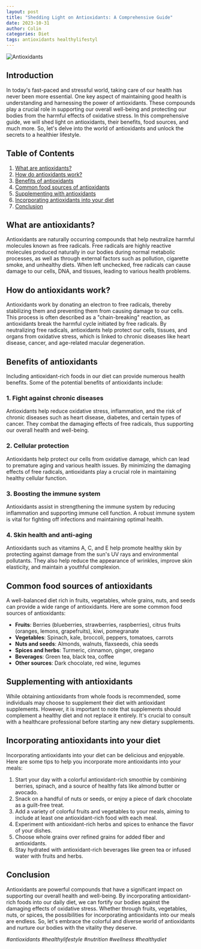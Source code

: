 ```yaml
---
layout: post
title: "Shedding Light on Antioxidants: A Comprehensive Guide"
date: 2023-10-31
author: Colin
categories: Diet
tags: antioxidants healthylifestyl
---
```


![Antioxidants](https://source.unsplash.com/1600x900/?nutrition,healthy,eating)

## Introduction

In today's fast-paced and stressful world, taking care of our health has never been more essential. One key aspect of maintaining good health is understanding and harnessing the power of antioxidants. These compounds play a crucial role in supporting our overall well-being and protecting our bodies from the harmful effects of oxidative stress. In this comprehensive guide, we will shed light on antioxidants, their benefits, food sources, and much more. So, let's delve into the world of antioxidants and unlock the secrets to a healthier lifestyle.

## Table of Contents
1. [What are antioxidants?](#what-are-antioxidants)
2. [How do antioxidants work?](#how-do-antioxidants-work)
3. [Benefits of antioxidants](#benefits-of-antioxidants)
4. [Common food sources of antioxidants](#common-food-sources-of-antioxidants)
5. [Supplementing with antioxidants](#supplementing-with-antioxidants)
6. [Incorporating antioxidants into your diet](#incorporating-antioxidants-into-your-diet)
7. [Conclusion](#conclusion)

## What are antioxidants?
Antioxidants are naturally occurring compounds that help neutralize harmful molecules known as free radicals. Free radicals are highly reactive molecules produced naturally in our bodies during normal metabolic processes, as well as through external factors such as pollution, cigarette smoke, and unhealthy diets. When left unchecked, free radicals can cause damage to our cells, DNA, and tissues, leading to various health problems.

## How do antioxidants work?
Antioxidants work by donating an electron to free radicals, thereby stabilizing them and preventing them from causing damage to our cells. This process is often described as a "chain-breaking" reaction, as antioxidants break the harmful cycle initiated by free radicals. By neutralizing free radicals, antioxidants help protect our cells, tissues, and organs from oxidative stress, which is linked to chronic diseases like heart disease, cancer, and age-related macular degeneration.

## Benefits of antioxidants
Including antioxidant-rich foods in our diet can provide numerous health benefits. Some of the potential benefits of antioxidants include:

### 1. Fight against chronic diseases
Antioxidants help reduce oxidative stress, inflammation, and the risk of chronic diseases such as heart disease, diabetes, and certain types of cancer. They combat the damaging effects of free radicals, thus supporting our overall health and well-being.

### 2. Cellular protection
Antioxidants help protect our cells from oxidative damage, which can lead to premature aging and various health issues. By minimizing the damaging effects of free radicals, antioxidants play a crucial role in maintaining healthy cellular function.

### 3. Boosting the immune system
Antioxidants assist in strengthening the immune system by reducing inflammation and supporting immune cell function. A robust immune system is vital for fighting off infections and maintaining optimal health.

### 4. Skin health and anti-aging
Antioxidants such as vitamins A, C, and E help promote healthy skin by protecting against damage from the sun's UV rays and environmental pollutants. They also help reduce the appearance of wrinkles, improve skin elasticity, and maintain a youthful complexion.

## Common food sources of antioxidants
A well-balanced diet rich in fruits, vegetables, whole grains, nuts, and seeds can provide a wide range of antioxidants. Here are some common food sources of antioxidants:

- **Fruits**: Berries (blueberries, strawberries, raspberries), citrus fruits (oranges, lemons, grapefruits), kiwi, pomegranate
- **Vegetables**: Spinach, kale, broccoli, peppers, tomatoes, carrots
- **Nuts and seeds**: Almonds, walnuts, flaxseeds, chia seeds
- **Spices and herbs**: Turmeric, cinnamon, ginger, oregano
- **Beverages**: Green tea, black tea, coffee
- **Other sources**: Dark chocolate, red wine, legumes

## Supplementing with antioxidants
While obtaining antioxidants from whole foods is recommended, some individuals may choose to supplement their diet with antioxidant supplements. However, it is important to note that supplements should complement a healthy diet and not replace it entirely. It's crucial to consult with a healthcare professional before starting any new dietary supplements.

## Incorporating antioxidants into your diet
Incorporating antioxidants into your diet can be delicious and enjoyable. Here are some tips to help you incorporate more antioxidants into your meals:

1. Start your day with a colorful antioxidant-rich smoothie by combining berries, spinach, and a source of healthy fats like almond butter or avocado.
2. Snack on a handful of nuts or seeds, or enjoy a piece of dark chocolate as a guilt-free treat.
3. Add a variety of colorful fruits and vegetables to your meals, aiming to include at least one antioxidant-rich food with each meal.
4. Experiment with antioxidant-rich herbs and spices to enhance the flavor of your dishes.
5. Choose whole grains over refined grains for added fiber and antioxidants.
6. Stay hydrated with antioxidant-rich beverages like green tea or infused water with fruits and herbs.

## Conclusion
Antioxidants are powerful compounds that have a significant impact on supporting our overall health and well-being. By incorporating antioxidant-rich foods into our daily diet, we can fortify our bodies against the damaging effects of oxidative stress. Whether through fruits, vegetables, nuts, or spices, the possibilities for incorporating antioxidants into our meals are endless. So, let's embrace the colorful and diverse world of antioxidants and nurture our bodies with the vitality they deserve.

*#antioxidants #healthylifestyle #nutrition #wellness #healthydiet*